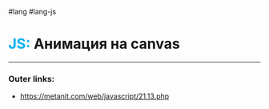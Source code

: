 #lang #lang-js
# <font color="#00b0f0">JS:</font> Анимация на canvas
---
### Outer links:
- https://metanit.com/web/javascript/21.13.php